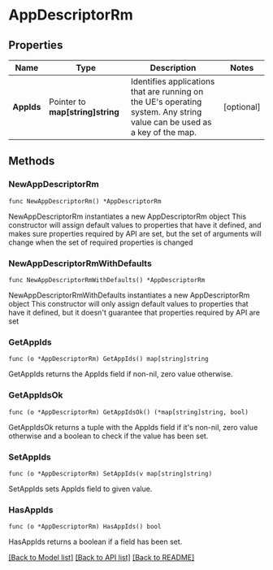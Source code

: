 # AppDescriptorRm

## Properties

Name | Type | Description | Notes
------------ | ------------- | ------------- | -------------
**AppIds** | Pointer to **map[string]string** | Identifies applications that are running on the UE&#39;s operating system. Any string value can be used as a key of the map.  | [optional] 

## Methods

### NewAppDescriptorRm

`func NewAppDescriptorRm() *AppDescriptorRm`

NewAppDescriptorRm instantiates a new AppDescriptorRm object
This constructor will assign default values to properties that have it defined,
and makes sure properties required by API are set, but the set of arguments
will change when the set of required properties is changed

### NewAppDescriptorRmWithDefaults

`func NewAppDescriptorRmWithDefaults() *AppDescriptorRm`

NewAppDescriptorRmWithDefaults instantiates a new AppDescriptorRm object
This constructor will only assign default values to properties that have it defined,
but it doesn't guarantee that properties required by API are set

### GetAppIds

`func (o *AppDescriptorRm) GetAppIds() map[string]string`

GetAppIds returns the AppIds field if non-nil, zero value otherwise.

### GetAppIdsOk

`func (o *AppDescriptorRm) GetAppIdsOk() (*map[string]string, bool)`

GetAppIdsOk returns a tuple with the AppIds field if it's non-nil, zero value otherwise
and a boolean to check if the value has been set.

### SetAppIds

`func (o *AppDescriptorRm) SetAppIds(v map[string]string)`

SetAppIds sets AppIds field to given value.

### HasAppIds

`func (o *AppDescriptorRm) HasAppIds() bool`

HasAppIds returns a boolean if a field has been set.


[[Back to Model list]](../README.md#documentation-for-models) [[Back to API list]](../README.md#documentation-for-api-endpoints) [[Back to README]](../README.md)


